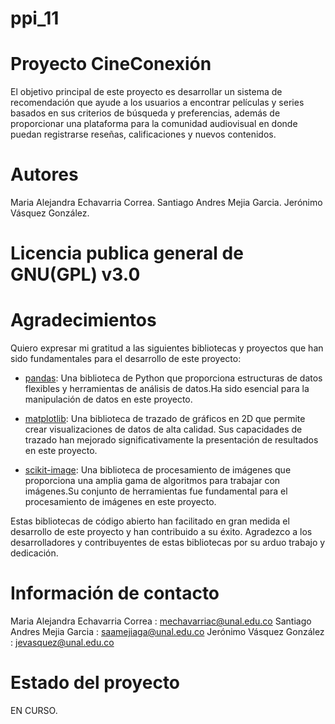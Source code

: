 # ppi_11

# Proyecto CineConexión

El objetivo principal de este proyecto es desarrollar un sistema de recomendación que ayude a los usuarios a encontrar 
películas y series basados en sus criterios de búsqueda y preferencias, además de proporcionar una plataforma para la 
comunidad audiovisual en donde puedan registrarse reseñas, calificaciones y nuevos contenidos.

# Autores

Maria Alejandra Echavarria Correa.
Santiago Andres Mejia Garcia.
Jerónimo Vásquez González.

# Licencia publica general de GNU(GPL) v3.0

# Agradecimientos

Quiero expresar mi gratitud a las siguientes bibliotecas y proyectos que han sido fundamentales para el desarrollo de 
este proyecto:

- [pandas](https://pandas.pydata.org/): Una biblioteca de Python que proporciona estructuras de datos flexibles y herramientas
  de análisis de datos.Ha sido esencial para la manipulación de datos en este proyecto.

- [matplotlib](https://matplotlib.org/): Una biblioteca de trazado de gráficos en 2D que permite crear visualizaciones
  de datos de alta calidad. Sus capacidades de trazado han mejorado significativamente la presentación de resultados en este proyecto.

- [scikit-image](https://scikit-image.org/): Una biblioteca de procesamiento de imágenes que proporciona una amplia gama
  de algoritmos para trabajar con imágenes.Su conjunto de herramientas fue fundamental para el procesamiento de imágenes en este proyecto.

Estas bibliotecas de código abierto han facilitado en gran medida el desarrollo de este proyecto y han contribuido a su éxito. 
Agradezco a los desarrolladores y contribuyentes de estas bibliotecas por su arduo trabajo y dedicación.

# Información de contacto
Maria Alejandra Echavarria Correa : mechavarriac@unal.edu.co
Santiago Andres Mejia Garcia : saamejiaga@unal.edu.co
Jerónimo Vásquez González : jevasquez@unal.edu.co

# Estado del proyecto
EN CURSO.




